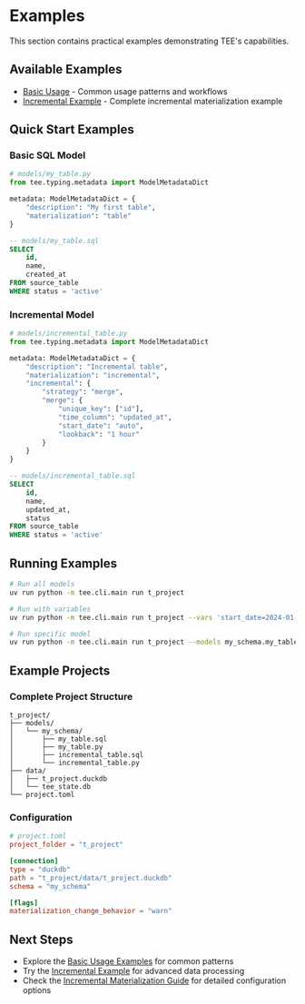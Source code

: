 # Examples

This section contains practical examples demonstrating TEE's capabilities.

## Available Examples

- [Basic Usage](basic-usage.md) - Common usage patterns and workflows
- [Incremental Example](incremental-example.md) - Complete incremental materialization example

## Quick Start Examples

### Basic SQL Model

```python
# models/my_table.py
from tee.typing.metadata import ModelMetadataDict

metadata: ModelMetadataDict = {
    "description": "My first table",
    "materialization": "table"
}
```

```sql
-- models/my_table.sql
SELECT 
    id,
    name,
    created_at
FROM source_table
WHERE status = 'active'
```

### Incremental Model

```python
# models/incremental_table.py
from tee.typing.metadata import ModelMetadataDict

metadata: ModelMetadataDict = {
    "description": "Incremental table",
    "materialization": "incremental",
    "incremental": {
        "strategy": "merge",
        "merge": {
            "unique_key": ["id"],
            "time_column": "updated_at",
            "start_date": "auto",
            "lookback": "1 hour"
        }
    }
}
```

```sql
-- models/incremental_table.sql
SELECT 
    id,
    name,
    updated_at,
    status
FROM source_table
WHERE status = 'active'
```

## Running Examples

```bash
# Run all models
uv run python -m tee.cli.main run t_project

# Run with variables
uv run python -m tee.cli.main run t_project --vars 'start_date=2024-01-01'

# Run specific model
uv run python -m tee.cli.main run t_project --models my_schema.my_table
```

## Example Projects

### Complete Project Structure

```
t_project/
├── models/
│   └── my_schema/
│       ├── my_table.sql
│       ├── my_table.py
│       ├── incremental_table.sql
│       └── incremental_table.py
├── data/
│   ├── t_project.duckdb
│   └── tee_state.db
└── project.toml
```

### Configuration

```toml
# project.toml
project_folder = "t_project"

[connection]
type = "duckdb"
path = "t_project/data/t_project.duckdb"
schema = "my_schema"

[flags]
materialization_change_behavior = "warn"
```

## Next Steps

- Explore the [Basic Usage Examples](basic-usage.md) for common patterns
- Try the [Incremental Example](incremental-example.md) for advanced data processing
- Check the [Incremental Materialization Guide](../incremental-materialization.md) for detailed configuration options
